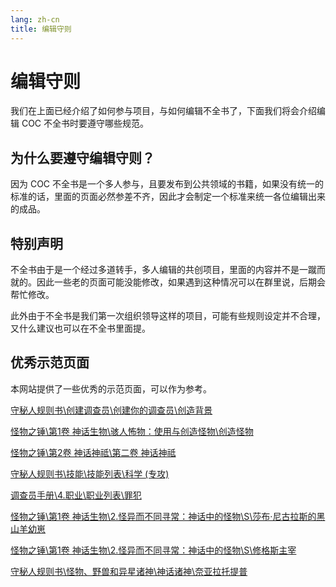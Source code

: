 ```yaml
---
lang: zh-cn
title: 编辑守则
---
```


# 编辑守则

我们在上面已经介绍了如何参与项目，与如何编辑不全书了，下面我们将会介绍编辑 COC 不全书时要遵守哪些规范。

## 为什么要遵守编辑守则？

因为 COC 不全书是一个多人参与，且要发布到公共领域的书籍，如果没有统一的标准的话，里面的页面必然参差不齐，因此才会制定一个标准来统一各位编辑出来的成品。

## 特别声明

不全书由于是一个经过多道转手，多人编辑的共创项目，里面的内容并不是一蹴而就的。因此一些老的页面可能没能修改，如果遇到这种情况可以在群里说，后期会帮忙修改。

此外由于不全书是我们第一次组织领导这样的项目，可能有些规则设定并不合理，又什么建议也可以在不全书里面提。

## 优秀示范页面

本网站提供了一些优秀的示范页面，可以作为参考。

[守秘人规则书\创建调查员\创建你的调查员\创造背景](../demonstration/1.md)

[怪物之锤\第1卷 神话生物\骇人怖物：使用与创造怪物\创造怪物](../demonstration/2.md)

[怪物之锤\第2卷 神话神祗\第二卷 神话神祗](../demonstration/3.md)

[守秘人规则书\技能\技能列表\科学 (专攻)](../demonstration/4.md)

[调查员手册\4.职业\职业列表\罪犯](../demonstration/5.md)

[怪物之锤\第1卷 神话生物\2.怪异而不同寻常：神话中的怪物\S\莎布·尼古拉斯的黑山羊幼崽](../demonstration/6.md)

[怪物之锤\第1卷 神话生物\2.怪异而不同寻常：神话中的怪物\S\修格斯主宰](../demonstration/7.md)

[守秘人规则书\怪物、野兽和异星诸神\神话诸神\奈亚拉托提普](../demonstration/8.md)
